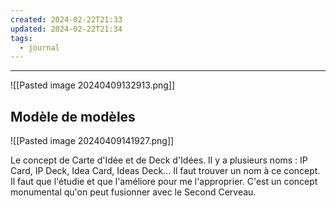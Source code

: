 ```yaml
---
created: 2024-02-22T21:33
updated: 2024-02-22T21:34
tags:
  - journal
---
```

---
![[Pasted image 20240409132913.png]]
## Modèle de modèles

![[Pasted image 20240409141927.png]]

Le concept de Carte d'Idée et de Deck d'Idées. Il y a plusieurs noms : IP Card, IP Deck, Idea Card, Ideas Deck... Il faut trouver un nom à ce concept. Il faut que l'étudie et que l'améliore pour me l'approprier. C'est un concept monumental qu'on peut fusionner avec le Second Cerveau.
